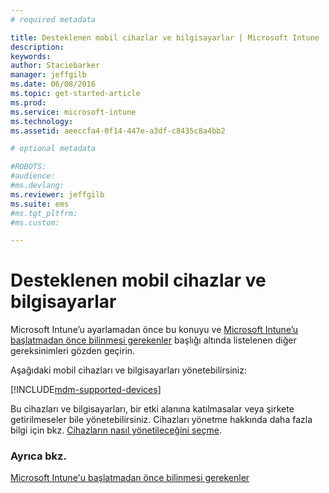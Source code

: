 ```yaml
---
# required metadata

title: Desteklenen mobil cihazlar ve bilgisayarlar | Microsoft Intune
description:
keywords:
author: Staciebarker
manager: jeffgilb
ms.date: 06/08/2016
ms.topic: get-started-article
ms.prod:
ms.service: microsoft-intune
ms.technology:
ms.assetid: aeeccfa4-0f14-447e-a3df-c8435c8a4bb2

# optional metadata

#ROBOTS:
#audience:
#ms.devlang:
ms.reviewer: jeffgilb
ms.suite: ems
#ms.tgt_pltfrm:
#ms.custom:

---
```


# Desteklenen mobil cihazlar ve bilgisayarlar

Microsoft Intune’u ayarlamadan önce bu konuyu ve [Microsoft Intune’u başlatmadan önce bilinmesi gerekenler](what-to-know-before-you-start-microsoft-intune.md) başlığı altında listelenen diğer gereksinimleri gözden geçirin. 

Aşağıdaki mobil cihazları ve bilgisayarları yönetebilirsiniz:

[!INCLUDE[mdm-supported-devices](../includes/mdm-supported-devices.md)] 

Bu cihazları ve bilgisayarları, bir etki alanına katılmasalar veya şirkete getirilmeseler bile yönetebilirsiniz. Cihazları yönetme hakkında daha fazla bilgi için bkz. [Cihazların nasıl yönetileceğini seçme](/Intune/Deploy-use/choose-how-to-manage-devices).


### Ayrıca bkz.
[Microsoft Intune'u başlatmadan önce bilinmesi gerekenler](what-to-know-before-you-start-microsoft-intune.md)

<!--HONumber=Jun16_HO2-->


